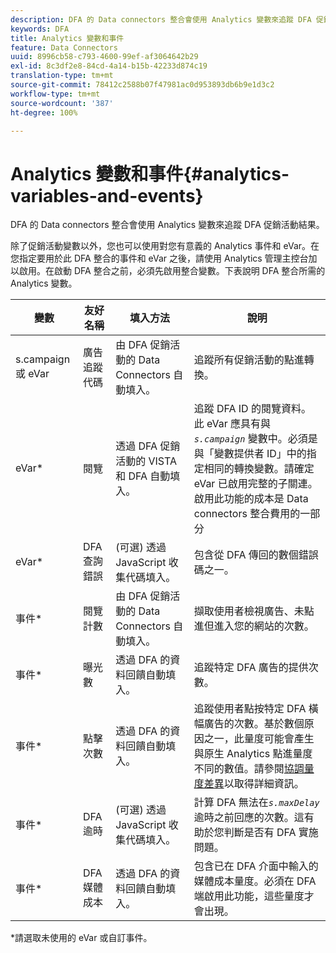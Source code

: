 ```yaml
---
description: DFA 的 Data connectors 整合會使用 Analytics 變數來追蹤 DFA 促銷活動結果。
keywords: DFA
title: Analytics 變數和事件
feature: Data Connectors
uuid: 8996cb58-c793-4600-99ef-af3064642b29
exl-id: 8c3df2e8-84cd-4a14-b15b-42233d874c19
translation-type: tm+mt
source-git-commit: 78412c2588b07f47981ac0d953893db6b9e1d3c2
workflow-type: tm+mt
source-wordcount: '387'
ht-degree: 100%

---
```


# Analytics 變數和事件{#analytics-variables-and-events}

DFA 的 Data connectors 整合會使用 Analytics 變數來追蹤 DFA 促銷活動結果。

除了促銷活動變數以外，您也可以使用對您有意義的 Analytics 事件和 eVar。在您指定要用於此 DFA 整合的事件和 eVar 之後，請使用 Analytics 管理主控台加以啟用。在啟動 DFA 整合之前，必須先啟用整合變數。下表說明 DFA 整合所需的 Analytics 變數。

| 變數 | 友好名稱 | 填入方法 | 說明 |
|---|---|---|---|
| s.campaign 或 eVar | 廣告追蹤代碼 | 由 DFA 促銷活動的 Data Connectors 自動填入。 | 追蹤所有促銷活動的點進轉換。 |
| eVar* | 閱覽 | 透過 DFA 促銷活動的 VISTA 和 DFA 自動填入。 | 追蹤 DFA ID 的閱覽資料。此 eVar 應具有與&#x200B;*`s.campaign`* 變數中。必須是與「變數提供者 ID」中的指定相同的轉換變數。請確定 eVar 已啟用完整的子關連。啟用此功能的成本是 Data connectors 整合費用的一部分 |
| eVar* | DFA 查詢錯誤 | (可選) 透過 JavaScript 收集代碼填入。 | 包含從 DFA 傳回的數個錯誤碼之一。 |
| 事件* | 閱覽計數 | 由 DFA 促銷活動的 Data Connectors 自動填入。 | 擷取使用者檢視廣告、未點進但進入您的網站的次數。 |
| 事件* | 曝光數 | 透過 DFA 的資料回饋自動填入。 | 追蹤特定 DFA 廣告的提供次數。 |
| 事件* | 點擊次數 | 透過 DFA 的資料回饋自動填入。 | 追蹤使用者點按特定 DFA 橫幅廣告的次數。基於數個原因之一，此量度可能會產生與原生 Analytics 點進量度不同的數值。請參閱[協調量度差異](/help/import/data-connectors/dfa-data-connector-analytics/dfa-reconciling-metric-discrepancies.md)以取得詳細資訊。 |
| 事件* | DFA 逾時 | (可選) 透過 JavaScript 收集代碼填入。 | 計算 DFA 無法在&#x200B;*`s.maxDelay`*&#x200B;逾時之前回應的次數。這有助於您判斷是否有 DFA 實施問題。 |
| 事件* | DFA 媒體成本 | 透過 DFA 的資料回饋自動填入。 | 包含已在 DFA 介面中輸入的媒體成本量度。必須在 DFA 端啟用此功能，這些量度才會出現。 |

*請選取未使用的 eVar 或自訂事件。
